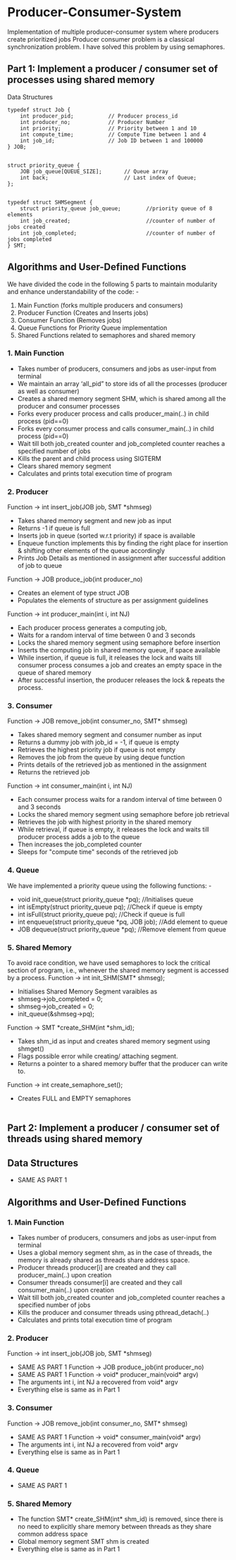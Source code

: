 # Producer-Consumer-System
Implementation of multiple producer-consumer system where producers create prioritized jobs
Producer consumer problem is a classical synchronization problem. I have solved this problem by using semaphores.

## Part 1: Implement a producer / consumer set of processes using shared memory
Data Structures
```
typedef struct Job {
    int producer_pid;           // Producer process_id
    int producer_no;            // Producer Number
    int priority;               // Priority between 1 and 10
    int compute_time;           // Compute Time between 1 and 4
    int job_id;                 // Job ID between 1 and 100000
} JOB;


struct priority_queue {
    JOB job_queue[QUEUE_SIZE];       // Queue array
    int back;                        // Last index of Queue;
};


typedef struct SHMSegment {
    struct priority_queue job_queue;        //priority queue of 8 elements
    int job_created;                        //counter of number of jobs created
    int job_completed;                      //counter of number of jobs completed
} SMT;
```

## Algorithms and User-Defined Functions
We have divided the code in the following 5 parts to maintain modularity and enhance understandability of the code: -

1. Main Function (forks multiple producers and consumers)
2. Producer Function (Creates and Inserts jobs)
3. Consumer Function (Removes jobs)
4. Queue Functions for Priority Queue implementation
5. Shared Functions related to semaphores and shared memory


### 1. Main Function
- Takes number of producers, consumers and jobs as user-input from terminal
- We maintain an array ‘all_pid” to store ids of all the processes (producer as well as consumer)
- Creates a shared memory segment SHM, which is shared among all the producer and consumer processes
- Forks every producer process and calls producer_main(..) in child process (pid==0)
- Forks every consumer process and calls consumer_main(..) in child process (pid==0)
- Wait till both job_created counter and job_completed counter reaches a specified number of jobs
- Kills the parent and child process using SIGTERM
- Clears shared memory segment
- Calculates and prints total execution time of program

### 2. Producer
Function -> int insert_job(JOB job, SMT *shmseg)
- Takes shared memory segment and new job as input
- Returns -1 if queue is full
- Inserts job in queue (sorted w.r.t priority) if space is available 
- Enqueue function implements this by finding the right place for insertion & shifting other elements of the queue accordingly
- Prints Job Details as mentioned in assignment after successful addition of job to queue

Function -> JOB produce_job(int producer_no) 
- Creates an element of type struct JOB
- Populates the elements of structure as per assignment guidelines

Function -> int producer_main(int i, int NJ)
- Each producer process generates a computing job, 
- Waits for a random interval of time between 0 and 3 seconds
- Locks the shared memory segment using semaphore before insertion
- Inserts the computing job in shared memory queue, if space available
- While insertion, if queue is full, it releases the lock and waits till consumer process consumes a job and creates an empty space in the queue of shared memory
- After successful insertion, the producer releases the lock & repeats the process.

### 3. Consumer
Function -> JOB remove_job(int consumer_no, SMT* shmseg)
- Takes shared memory segment and consumer number as input
- Returns a dummy job with job_id = -1, if queue is empty
- Retrieves the highest priority job if queue is not empty
- Removes the job from the queue by using deque function
- Prints details of the retrieved job as mentioned in the assignment
- Returns the retrieved job

Function -> int consumer_main(int i, int NJ)
- Each consumer process waits for a random interval of time between 0 and 3 seconds
- Locks the shared memory segment using semaphore before job retrieval
- Retrieves the job with highest priority in the shared memory
- While retrieval, if queue is empty, it releases the lock and waits till producer process adds a job to the queue
- Then increases the job_completed counter
- Sleeps for "compute time" seconds of the retrieved job

### 4. Queue
We have implemented a priority queue using the following functions: -

- void init_queue(struct priority_queue *pq);		 //Initialises queue
- int isEmpty(struct priority_queue pq);          		 //Check if queue is empty
- int isFull(struct priority_queue pq);               		//Check if queue is full
- int enqueue(struct priority_queue *pq, JOB job);	//Add element to queue
- JOB dequeue(struct priority_queue *pq);	 	//Remove element from queue 

### 5. Shared Memory
To avoid race condition, we have used semaphores to lock the critical section of program, i.e., whenever the shared memory segment is accessed by a process.
Function -> int init_SHM(SMT* shmseg);
- Initialises Shared Memory Segment varaibles as 
- shmseg->job_completed = 0;
- shmseg->job_created = 0;
- init_queue(&shmseg->pq);

Function -> SMT *create_SHM(int *shm_id);
- Takes shm_id as input and creates shared memory segment using shmget() 
- Flags possible error while creating/ attaching segment.
- Returns a pointer to a shared memory buffer that the producer can write to.

Function -> int create_semaphore_set(); 
- Creates FULL and EMPTY semaphores
 <br><br>
 
 
## Part 2: Implement a producer / consumer set of threads using shared memory
## Data Structures
 - SAME AS PART 1 

## Algorithms and User-Defined Functions
### 1. Main Function
- Takes number of producers, consumers and jobs as user-input from terminal
- Uses a global memory segment shm, as in the case of threads, the memory is already shared as threads share address space.
- Producer threads producer[i] are created and they call producer_main(..) upon creation
- Consumer threads consumer[i] are created and they call consumer_main(..) upon creation
- Wait till both job_created counter and job_completed counter reaches a specified number of jobs
- Kills the producer and consumer threads using pthread_detach(..)
- Calculates and prints total execution time of program

### 2. Producer

Function -> int insert_job(JOB job, SMT *shmseg)
- SAME AS PART 1 
Function -> JOB produce_job(int producer_no) 
- SAME AS PART 1 
Function -> void* producer_main(void* argv)
- The arguments int i, int NJ a recovered from void* argv
- Everything else is same as in Part 1

### 3. Consumer
Function -> JOB remove_job(int consumer_no, SMT* shmseg)
- SAME AS PART 1 
Function -> void* consumer_main(void* argv)
- The arguments int i, int NJ a recovered from void* argv
- Everything else is same as in Part 1

### 4. Queue
- SAME AS PART 1 

### 5. Shared Memory
- The function SMT* create_SHM(int* shm_id) is removed, since there is no need to explicitly share memory between threads as they share common address space
- Global memory segment SMT shm is created
- Everything else is same as in Part 1

